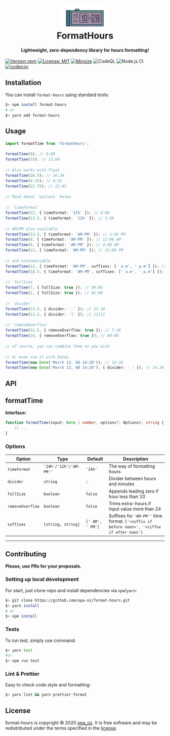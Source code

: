 <h1 align="center">  
  <img src="/DigitalClocks.png" width="150"/>
  <br>  
  FormatHours 
</h1>  

<h4 align="center">Lightweight, zero-dependency library for hours formatting!</h4>  



[![Version npm][version]](https://www.npmjs.com/package/format-hours)
[![License: MIT][license]](https://opensource.org/licenses/MIT)
[![Minsize][minsize]](https://www.npmjs.com/package/format-hours)
![CodeQL](https://github.com/opa-oz/format-hours/workflows/CodeQL/badge.svg?branch=main)
![Node.js CI](https://github.com/opa-oz/format-hours/workflows/Node.js%20CI/badge.svg?branch=main)
[![codecov](https://codecov.io/gh/opa-oz/format-hours/branch/main/graph/badge.svg)](https://codecov.io/gh/opa-oz/format-hours)

## Installation
You can install `format-hours` using standard tools:
```bash
$> npm install format-hours
# or
$> yarn add format-hours
```

## Usage
```typescript
import formatTime from 'formatHours';

formatTime(9); // 9:00
formatTime(15); // 15:00

// Also works with float
formatTime(16.5); // 16:30
formatTime(6.25); // 6:15
formatTime(22.75); // 22:45

// Read about `options` below

// `timeFormat`
formatTime(22, { timeFormat: '12h' }); // 8:00
formatTime(13.5, { timeFormat: '12h' }); // 1:30

// AM/PM also available
formatTime(13.5, { timeFormat: 'AM-PM' }); // 1:30 PM
formatTime(0, { timeFormat: 'AM-PM' }); // 12:00 AM
formatTime(4, { timeFormat: 'AM-PM' }); // 4:00 AM
formatTime(12, { timeFormat: 'AM-PM' }); // 12:00 PM

// and customaziable
formatTime(12, { timeFormat: 'AM-PM', suffixes: [' a.m', ' p.m'] }); // 12:00 p.m.
formatTime(18.5, { timeFormat: 'AM-PM', suffixes: [' a.m', ' p.m'] }); // 6:30 p.m.

// `fullSize`
formatTime(7, { fullSize: true }); // 09:00
formatTime(1, { fullSize: true }); // 01:00

// `divider`
formatTime(23.5, { divider: '.' }); // 23.30
formatTime(11.2, { divider: '|' }); // 11|12

// 'removeOverflow'
formatTime(31.5, { removeOverflow: true }); // 7:30
formatTime(24, { removeOverflow: true }); // 00:00

// of course, you can combine them as you wish

// Or even use it with Dates
formatTime(new Date('March 13, 08 14:20')); // 14:20
formatTime(new Date('March 13, 08 14:20'), { divider: '.' }); // 14.20
```

## API

## formatTime
**Interface:**
```typescript
function formatTime(input: Date | number, options?: Options): string {
    // ...
}
```

### Options
|**Option**| **Type** | **Default** | **Description** |
|--|--|--|--|
| `timeFormat` | `'24h'/'12h'/'AM-PM''` | `'24h'` | The way of formatting hours |
| `divider` | `string` | `:` | Divider between hours and minutes |
| `fullSize` | `boolean` | `false` | Appends leading zero if hour less than 10 |
| `removeOverflow` | `boolean` | `false` | Trims extra-hours if input value more than 24 |
| `suffixes` | `[string, string]` | `[' AM', ' PM']` | Suffixes for `'AM-PM''` time format. `['<suffix if before noon>', '<siffux if after noon']` |

----
## Contributing
**Please, use PRs for your proposals.**

### Setting up local development
For start, just clone repo and install dependencies via `npm`/`yarn`:
```bash
$> git clone https://github.com/opa-oz/format-hours.git
$> yarn install
# or
$> npm install
```

### Tests
To run test, simply use command:
```bash
$> yarn test
#or
$> npm run test
```

### Lint & Prettier
Easy to check code style and formatting:
```bash
$> yarn lint && yarn prettier-format
```

## License
format-hours is copyright © 2020 [opa_oz](https://github.com/opa-oz). It is free software and may be redistributed under the terms specified in the [license](LICENSE).

[version]: http://img.shields.io/npm/v/format-hours.svg?style=flat-square
[license]: https://img.shields.io/badge/License-MIT-yellow.svg?style=flat-square
[pr]: https://img.shields.io/badge/PRs-welcome-brightgreen.svg?style=flat-square
[minsize]: https://img.shields.io/bundlephobia/min/format-hours?style=flat-square

